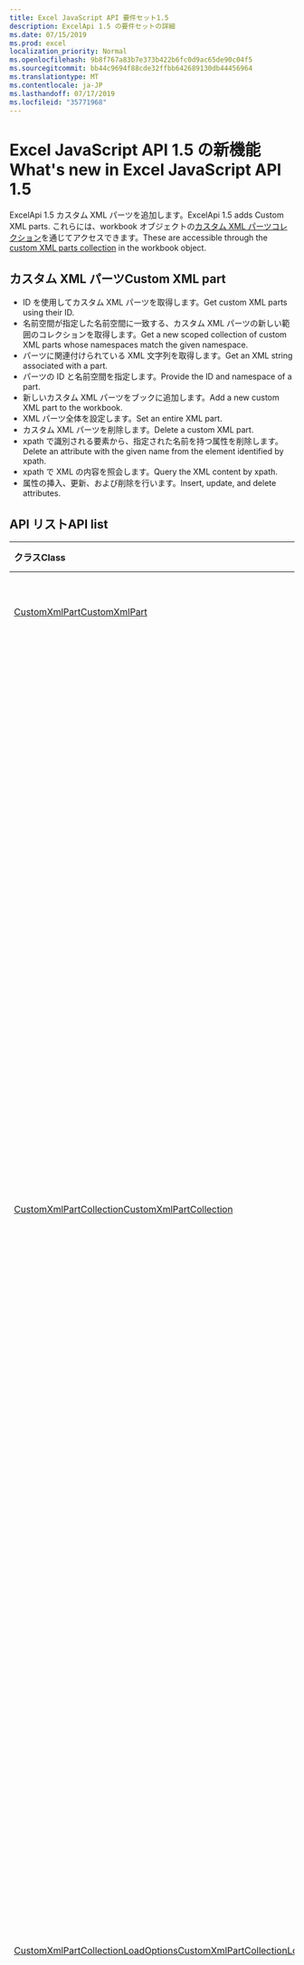 ```yaml
---
title: Excel JavaScript API 要件セット1.5
description: ExcelApi 1.5 の要件セットの詳細
ms.date: 07/15/2019
ms.prod: excel
localization_priority: Normal
ms.openlocfilehash: 9b8f767a83b7e373b422b6fc0d9ac65de90c04f5
ms.sourcegitcommit: bb44c9694f88cde32ffbb642689130db44456964
ms.translationtype: MT
ms.contentlocale: ja-JP
ms.lasthandoff: 07/17/2019
ms.locfileid: "35771968"
---
```

#  <a name="whats-new-in-excel-javascript-api-15"></a><span data-ttu-id="c3776-103">Excel JavaScript API 1.5 の新機能</span><span class="sxs-lookup"><span data-stu-id="c3776-103">What's new in Excel JavaScript API 1.5</span></span>

<span data-ttu-id="c3776-104">ExcelApi 1.5 カスタム XML パーツを追加します。</span><span class="sxs-lookup"><span data-stu-id="c3776-104">ExcelApi 1.5 adds Custom XML parts.</span></span> <span data-ttu-id="c3776-105">これらには、workbook オブジェクトの[カスタム XML パーツコレクション](/javascript/api/excel/excel.workbook#customxmlparts)を通じてアクセスできます。</span><span class="sxs-lookup"><span data-stu-id="c3776-105">These are accessible through the [custom XML parts collection](/javascript/api/excel/excel.workbook#customxmlparts) in the workbook object.</span></span>

## <a name="custom-xml-part"></a><span data-ttu-id="c3776-106">カスタム XML パーツ</span><span class="sxs-lookup"><span data-stu-id="c3776-106">Custom XML part</span></span>

* <span data-ttu-id="c3776-107">ID を使用してカスタム XML パーツを取得します。</span><span class="sxs-lookup"><span data-stu-id="c3776-107">Get custom XML parts using their ID.</span></span>
* <span data-ttu-id="c3776-108">名前空間が指定した名前空間に一致する、カスタム XML パーツの新しい範囲のコレクションを取得します。</span><span class="sxs-lookup"><span data-stu-id="c3776-108">Get a new scoped collection of custom XML parts whose namespaces match the given namespace.</span></span>
* <span data-ttu-id="c3776-109">パーツに関連付けられている XML 文字列を取得します。</span><span class="sxs-lookup"><span data-stu-id="c3776-109">Get an XML string associated with a part.</span></span>
* <span data-ttu-id="c3776-110">パーツの ID と名前空間を指定します。</span><span class="sxs-lookup"><span data-stu-id="c3776-110">Provide the ID and namespace of a part.</span></span>
* <span data-ttu-id="c3776-111">新しいカスタム XML パーツをブックに追加します。</span><span class="sxs-lookup"><span data-stu-id="c3776-111">Add a new custom XML part to the workbook.</span></span>
* <span data-ttu-id="c3776-112">XML パーツ全体を設定します。</span><span class="sxs-lookup"><span data-stu-id="c3776-112">Set an entire XML part.</span></span>
* <span data-ttu-id="c3776-113">カスタム XML パーツを削除します。</span><span class="sxs-lookup"><span data-stu-id="c3776-113">Delete a custom XML part.</span></span>
* <span data-ttu-id="c3776-114">xpath で識別される要素から、指定された名前を持つ属性を削除します。</span><span class="sxs-lookup"><span data-stu-id="c3776-114">Delete an attribute with the given name from the element identified by xpath.</span></span>
* <span data-ttu-id="c3776-115">xpath で XML の内容を照会します。</span><span class="sxs-lookup"><span data-stu-id="c3776-115">Query the XML content by xpath.</span></span>
* <span data-ttu-id="c3776-116">属性の挿入、更新、および削除を行います。</span><span class="sxs-lookup"><span data-stu-id="c3776-116">Insert, update, and delete attributes.</span></span>

## <a name="api-list"></a><span data-ttu-id="c3776-117">API リスト</span><span class="sxs-lookup"><span data-stu-id="c3776-117">API list</span></span>

| <span data-ttu-id="c3776-118">クラス</span><span class="sxs-lookup"><span data-stu-id="c3776-118">Class</span></span> | <span data-ttu-id="c3776-119">フィールド</span><span class="sxs-lookup"><span data-stu-id="c3776-119">Fields</span></span> | <span data-ttu-id="c3776-120">説明</span><span class="sxs-lookup"><span data-stu-id="c3776-120">Description</span></span> |
|:---|:---|:---|
|[<span data-ttu-id="c3776-121">CustomXmlPart</span><span class="sxs-lookup"><span data-stu-id="c3776-121">CustomXmlPart</span></span>](/javascript/api/excel/excel.customxmlpart)|[<span data-ttu-id="c3776-122">delete()</span><span class="sxs-lookup"><span data-stu-id="c3776-122">delete()</span></span>](/javascript/api/excel/excel.customxmlpart#delete--)|<span data-ttu-id="c3776-123">カスタム XML パーツを削除します。</span><span class="sxs-lookup"><span data-stu-id="c3776-123">Deletes the custom XML part.</span></span>|
||[<span data-ttu-id="c3776-124">getXml ()</span><span class="sxs-lookup"><span data-stu-id="c3776-124">getXml()</span></span>](/javascript/api/excel/excel.customxmlpart#getxml--)|<span data-ttu-id="c3776-125">カスタム XML パーツのすべての XML コンテンツを取得します。</span><span class="sxs-lookup"><span data-stu-id="c3776-125">Gets the custom XML part's full XML content.</span></span>|
||[<span data-ttu-id="c3776-126">id</span><span class="sxs-lookup"><span data-stu-id="c3776-126">id</span></span>](/javascript/api/excel/excel.customxmlpart#id)|<span data-ttu-id="c3776-127">カスタム XML パーツの ID。</span><span class="sxs-lookup"><span data-stu-id="c3776-127">The custom XML part's ID.</span></span> <span data-ttu-id="c3776-128">読み取り専用です。</span><span class="sxs-lookup"><span data-stu-id="c3776-128">Read-only.</span></span>|
||[<span data-ttu-id="c3776-129">namespaceUri</span><span class="sxs-lookup"><span data-stu-id="c3776-129">namespaceUri</span></span>](/javascript/api/excel/excel.customxmlpart#namespaceuri)|<span data-ttu-id="c3776-130">カスタム XML パーツの名前空間 URI。</span><span class="sxs-lookup"><span data-stu-id="c3776-130">The custom XML part's namespace URI.</span></span> <span data-ttu-id="c3776-131">読み取り専用です。</span><span class="sxs-lookup"><span data-stu-id="c3776-131">Read-only.</span></span>|
||[<span data-ttu-id="c3776-132">setXml (xml: string)</span><span class="sxs-lookup"><span data-stu-id="c3776-132">setXml(xml: string)</span></span>](/javascript/api/excel/excel.customxmlpart#setxml-xml-)|<span data-ttu-id="c3776-133">カスタム XML パーツのすべての XML コンテンツを設定します。</span><span class="sxs-lookup"><span data-stu-id="c3776-133">Sets the custom XML part's full XML content.</span></span>|
|[<span data-ttu-id="c3776-134">CustomXmlPartCollection</span><span class="sxs-lookup"><span data-stu-id="c3776-134">CustomXmlPartCollection</span></span>](/javascript/api/excel/excel.customxmlpartcollection)|[<span data-ttu-id="c3776-135">add (xml: string)</span><span class="sxs-lookup"><span data-stu-id="c3776-135">add(xml: string)</span></span>](/javascript/api/excel/excel.customxmlpartcollection#add-xml-)|<span data-ttu-id="c3776-136">ブックに新しいカスタム XML パーツを追加します。</span><span class="sxs-lookup"><span data-stu-id="c3776-136">Adds a new custom XML part to the workbook.</span></span>|
||[<span data-ttu-id="c3776-137">getByNamespace (namespaceUri: string)</span><span class="sxs-lookup"><span data-stu-id="c3776-137">getByNamespace(namespaceUri: string)</span></span>](/javascript/api/excel/excel.customxmlpartcollection#getbynamespace-namespaceuri-)|<span data-ttu-id="c3776-138">名前空間が指定した名前空間に一致する、カスタム XML パーツの新しい範囲のコレクションを取得します。</span><span class="sxs-lookup"><span data-stu-id="c3776-138">Gets a new scoped collection of custom XML parts whose namespaces match the given namespace.</span></span>|
||[<span data-ttu-id="c3776-139">getCount()</span><span class="sxs-lookup"><span data-stu-id="c3776-139">getCount()</span></span>](/javascript/api/excel/excel.customxmlpartcollection#getcount--)|<span data-ttu-id="c3776-140">コレクションに含まれる CustomXml パーツの数を取得します。</span><span class="sxs-lookup"><span data-stu-id="c3776-140">Gets the number of CustomXml parts in the collection.</span></span>|
||[<span data-ttu-id="c3776-141">getItem(id: string)</span><span class="sxs-lookup"><span data-stu-id="c3776-141">getItem(id: string)</span></span>](/javascript/api/excel/excel.customxmlpartcollection#getitem-id-)|<span data-ttu-id="c3776-142">ID に基づいて、カスタム XML パーツを取得します。</span><span class="sxs-lookup"><span data-stu-id="c3776-142">Gets a custom XML part based on its ID.</span></span>|
||[<span data-ttu-id="c3776-143">getItemOrNullObject(id: string)</span><span class="sxs-lookup"><span data-stu-id="c3776-143">getItemOrNullObject(id: string)</span></span>](/javascript/api/excel/excel.customxmlpartcollection#getitemornullobject-id-)|<span data-ttu-id="c3776-144">ID に基づいて、カスタム XML パーツを取得します。</span><span class="sxs-lookup"><span data-stu-id="c3776-144">Gets a custom XML part based on its ID.</span></span>|
||[<span data-ttu-id="c3776-145">items</span><span class="sxs-lookup"><span data-stu-id="c3776-145">items</span></span>](/javascript/api/excel/excel.customxmlpartcollection#items)|<span data-ttu-id="c3776-146">このコレクション内に読み込まれた子アイテムを取得します。</span><span class="sxs-lookup"><span data-stu-id="c3776-146">Gets the loaded child items in this collection.</span></span>|
|[<span data-ttu-id="c3776-147">CustomXmlPartCollectionLoadOptions</span><span class="sxs-lookup"><span data-stu-id="c3776-147">CustomXmlPartCollectionLoadOptions</span></span>](/javascript/api/excel/excel.customxmlpartcollectionloadoptions)|[<span data-ttu-id="c3776-148">$all</span><span class="sxs-lookup"><span data-stu-id="c3776-148">$all</span></span>](/javascript/api/excel/excel.customxmlpartcollectionloadoptions#$all)||
||[<span data-ttu-id="c3776-149">id</span><span class="sxs-lookup"><span data-stu-id="c3776-149">id</span></span>](/javascript/api/excel/excel.customxmlpartcollectionloadoptions#id)|<span data-ttu-id="c3776-150">コレクション内の各アイテムについて: カスタム XML パーツの ID。</span><span class="sxs-lookup"><span data-stu-id="c3776-150">For EACH ITEM in the collection: The custom XML part's ID.</span></span> <span data-ttu-id="c3776-151">読み取り専用です。</span><span class="sxs-lookup"><span data-stu-id="c3776-151">Read-only.</span></span>|
||[<span data-ttu-id="c3776-152">namespaceUri</span><span class="sxs-lookup"><span data-stu-id="c3776-152">namespaceUri</span></span>](/javascript/api/excel/excel.customxmlpartcollectionloadoptions#namespaceuri)|<span data-ttu-id="c3776-153">コレクション内の各アイテムについて: カスタム XML パーツの名前空間 URI。</span><span class="sxs-lookup"><span data-stu-id="c3776-153">For EACH ITEM in the collection: The custom XML part's namespace URI.</span></span> <span data-ttu-id="c3776-154">読み取り専用です。</span><span class="sxs-lookup"><span data-stu-id="c3776-154">Read-only.</span></span>|
|[<span data-ttu-id="c3776-155">CustomXmlPartData</span><span class="sxs-lookup"><span data-stu-id="c3776-155">CustomXmlPartData</span></span>](/javascript/api/excel/excel.customxmlpartdata)|[<span data-ttu-id="c3776-156">id</span><span class="sxs-lookup"><span data-stu-id="c3776-156">id</span></span>](/javascript/api/excel/excel.customxmlpartdata#id)|<span data-ttu-id="c3776-157">カスタム XML パーツの ID。</span><span class="sxs-lookup"><span data-stu-id="c3776-157">The custom XML part's ID.</span></span> <span data-ttu-id="c3776-158">読み取り専用です。</span><span class="sxs-lookup"><span data-stu-id="c3776-158">Read-only.</span></span>|
||[<span data-ttu-id="c3776-159">namespaceUri</span><span class="sxs-lookup"><span data-stu-id="c3776-159">namespaceUri</span></span>](/javascript/api/excel/excel.customxmlpartdata#namespaceuri)|<span data-ttu-id="c3776-160">カスタム XML パーツの名前空間 URI。</span><span class="sxs-lookup"><span data-stu-id="c3776-160">The custom XML part's namespace URI.</span></span> <span data-ttu-id="c3776-161">読み取り専用です。</span><span class="sxs-lookup"><span data-stu-id="c3776-161">Read-only.</span></span>|
|[<span data-ttu-id="c3776-162">CustomXmlPartLoadOptions</span><span class="sxs-lookup"><span data-stu-id="c3776-162">CustomXmlPartLoadOptions</span></span>](/javascript/api/excel/excel.customxmlpartloadoptions)|[<span data-ttu-id="c3776-163">$all</span><span class="sxs-lookup"><span data-stu-id="c3776-163">$all</span></span>](/javascript/api/excel/excel.customxmlpartloadoptions#$all)||
||[<span data-ttu-id="c3776-164">id</span><span class="sxs-lookup"><span data-stu-id="c3776-164">id</span></span>](/javascript/api/excel/excel.customxmlpartloadoptions#id)|<span data-ttu-id="c3776-165">カスタム XML パーツの ID。</span><span class="sxs-lookup"><span data-stu-id="c3776-165">The custom XML part's ID.</span></span> <span data-ttu-id="c3776-166">読み取り専用です。</span><span class="sxs-lookup"><span data-stu-id="c3776-166">Read-only.</span></span>|
||[<span data-ttu-id="c3776-167">namespaceUri</span><span class="sxs-lookup"><span data-stu-id="c3776-167">namespaceUri</span></span>](/javascript/api/excel/excel.customxmlpartloadoptions#namespaceuri)|<span data-ttu-id="c3776-168">カスタム XML パーツの名前空間 URI。</span><span class="sxs-lookup"><span data-stu-id="c3776-168">The custom XML part's namespace URI.</span></span> <span data-ttu-id="c3776-169">読み取り専用です。</span><span class="sxs-lookup"><span data-stu-id="c3776-169">Read-only.</span></span>|
|[<span data-ttu-id="c3776-170">CustomXmlPartScopedCollection</span><span class="sxs-lookup"><span data-stu-id="c3776-170">CustomXmlPartScopedCollection</span></span>](/javascript/api/excel/excel.customxmlpartscopedcollection)|[<span data-ttu-id="c3776-171">getCount()</span><span class="sxs-lookup"><span data-stu-id="c3776-171">getCount()</span></span>](/javascript/api/excel/excel.customxmlpartscopedcollection#getcount--)|<span data-ttu-id="c3776-172">コレクションに含まれる CustomXML パーツの数を取得します。</span><span class="sxs-lookup"><span data-stu-id="c3776-172">Gets the number of CustomXML parts in this collection.</span></span>|
||[<span data-ttu-id="c3776-173">getItem(id: string)</span><span class="sxs-lookup"><span data-stu-id="c3776-173">getItem(id: string)</span></span>](/javascript/api/excel/excel.customxmlpartscopedcollection#getitem-id-)|<span data-ttu-id="c3776-174">ID に基づいて、カスタム XML パーツを取得します。</span><span class="sxs-lookup"><span data-stu-id="c3776-174">Gets a custom XML part based on its ID.</span></span>|
||[<span data-ttu-id="c3776-175">getItemOrNullObject(id: string)</span><span class="sxs-lookup"><span data-stu-id="c3776-175">getItemOrNullObject(id: string)</span></span>](/javascript/api/excel/excel.customxmlpartscopedcollection#getitemornullobject-id-)|<span data-ttu-id="c3776-176">ID に基づいて、カスタム XML パーツを取得します。</span><span class="sxs-lookup"><span data-stu-id="c3776-176">Gets a custom XML part based on its ID.</span></span>|
||[<span data-ttu-id="c3776-177">getOnlyItem ()</span><span class="sxs-lookup"><span data-stu-id="c3776-177">getOnlyItem()</span></span>](/javascript/api/excel/excel.customxmlpartscopedcollection#getonlyitem--)|<span data-ttu-id="c3776-178">コレクションに含まれる項目が 1 つだけの場合、このメソッドはその項目を返します。</span><span class="sxs-lookup"><span data-stu-id="c3776-178">If the collection contains exactly one item, this method returns it.</span></span>|
||[<span data-ttu-id="c3776-179">getOnlyItemOrNullObject()</span><span class="sxs-lookup"><span data-stu-id="c3776-179">getOnlyItemOrNullObject()</span></span>](/javascript/api/excel/excel.customxmlpartscopedcollection#getonlyitemornullobject--)|<span data-ttu-id="c3776-180">コレクションに含まれる項目が 1 つだけの場合、このメソッドはその項目を返します。</span><span class="sxs-lookup"><span data-stu-id="c3776-180">If the collection contains exactly one item, this method returns it.</span></span>|
||[<span data-ttu-id="c3776-181">items</span><span class="sxs-lookup"><span data-stu-id="c3776-181">items</span></span>](/javascript/api/excel/excel.customxmlpartscopedcollection#items)|<span data-ttu-id="c3776-182">このコレクション内に読み込まれた子アイテムを取得します。</span><span class="sxs-lookup"><span data-stu-id="c3776-182">Gets the loaded child items in this collection.</span></span>|
|[<span data-ttu-id="c3776-183">CustomXmlPartScopedCollectionLoadOptions</span><span class="sxs-lookup"><span data-stu-id="c3776-183">CustomXmlPartScopedCollectionLoadOptions</span></span>](/javascript/api/excel/excel.customxmlpartscopedcollectionloadoptions)|[<span data-ttu-id="c3776-184">$all</span><span class="sxs-lookup"><span data-stu-id="c3776-184">$all</span></span>](/javascript/api/excel/excel.customxmlpartscopedcollectionloadoptions#$all)||
||[<span data-ttu-id="c3776-185">id</span><span class="sxs-lookup"><span data-stu-id="c3776-185">id</span></span>](/javascript/api/excel/excel.customxmlpartscopedcollectionloadoptions#id)|<span data-ttu-id="c3776-186">コレクション内の各アイテムについて: カスタム XML パーツの ID。</span><span class="sxs-lookup"><span data-stu-id="c3776-186">For EACH ITEM in the collection: The custom XML part's ID.</span></span> <span data-ttu-id="c3776-187">読み取り専用です。</span><span class="sxs-lookup"><span data-stu-id="c3776-187">Read-only.</span></span>|
||[<span data-ttu-id="c3776-188">namespaceUri</span><span class="sxs-lookup"><span data-stu-id="c3776-188">namespaceUri</span></span>](/javascript/api/excel/excel.customxmlpartscopedcollectionloadoptions#namespaceuri)|<span data-ttu-id="c3776-189">コレクション内の各アイテムについて: カスタム XML パーツの名前空間 URI。</span><span class="sxs-lookup"><span data-stu-id="c3776-189">For EACH ITEM in the collection: The custom XML part's namespace URI.</span></span> <span data-ttu-id="c3776-190">読み取り専用です。</span><span class="sxs-lookup"><span data-stu-id="c3776-190">Read-only.</span></span>|
|[<span data-ttu-id="c3776-191">PivotTable</span><span class="sxs-lookup"><span data-stu-id="c3776-191">PivotTable</span></span>](/javascript/api/excel/excel.pivottable)|[<span data-ttu-id="c3776-192">id</span><span class="sxs-lookup"><span data-stu-id="c3776-192">id</span></span>](/javascript/api/excel/excel.pivottable#id)|<span data-ttu-id="c3776-193">ピボットテーブルの ID。</span><span class="sxs-lookup"><span data-stu-id="c3776-193">Id of the PivotTable.</span></span> <span data-ttu-id="c3776-194">読み取り専用です。</span><span class="sxs-lookup"><span data-stu-id="c3776-194">Read-only.</span></span>|
|[<span data-ttu-id="c3776-195">PivotTableCollectionLoadOptions</span><span class="sxs-lookup"><span data-stu-id="c3776-195">PivotTableCollectionLoadOptions</span></span>](/javascript/api/excel/excel.pivottablecollectionloadoptions)|[<span data-ttu-id="c3776-196">id</span><span class="sxs-lookup"><span data-stu-id="c3776-196">id</span></span>](/javascript/api/excel/excel.pivottablecollectionloadoptions#id)|<span data-ttu-id="c3776-197">コレクション内の各アイテムの場合: ピボットテーブルの Id。</span><span class="sxs-lookup"><span data-stu-id="c3776-197">For EACH ITEM in the collection: Id of the PivotTable.</span></span> <span data-ttu-id="c3776-198">読み取り専用です。</span><span class="sxs-lookup"><span data-stu-id="c3776-198">Read-only.</span></span>|
|[<span data-ttu-id="c3776-199">PivotTableData</span><span class="sxs-lookup"><span data-stu-id="c3776-199">PivotTableData</span></span>](/javascript/api/excel/excel.pivottabledata)|[<span data-ttu-id="c3776-200">id</span><span class="sxs-lookup"><span data-stu-id="c3776-200">id</span></span>](/javascript/api/excel/excel.pivottabledata#id)|<span data-ttu-id="c3776-201">ピボットテーブルの ID。</span><span class="sxs-lookup"><span data-stu-id="c3776-201">Id of the PivotTable.</span></span> <span data-ttu-id="c3776-202">読み取り専用です。</span><span class="sxs-lookup"><span data-stu-id="c3776-202">Read-only.</span></span>|
|[<span data-ttu-id="c3776-203">ピボットのオプション</span><span class="sxs-lookup"><span data-stu-id="c3776-203">PivotTableLoadOptions</span></span>](/javascript/api/excel/excel.pivottableloadoptions)|[<span data-ttu-id="c3776-204">id</span><span class="sxs-lookup"><span data-stu-id="c3776-204">id</span></span>](/javascript/api/excel/excel.pivottableloadoptions#id)|<span data-ttu-id="c3776-205">ピボットテーブルの ID。</span><span class="sxs-lookup"><span data-stu-id="c3776-205">Id of the PivotTable.</span></span> <span data-ttu-id="c3776-206">読み取り専用です。</span><span class="sxs-lookup"><span data-stu-id="c3776-206">Read-only.</span></span>|
|[<span data-ttu-id="c3776-207">ランタイム</span><span class="sxs-lookup"><span data-stu-id="c3776-207">Runtime</span></span>](/javascript/api/excel/excel.runtime)|[<span data-ttu-id="c3776-208">set (プロパティ: Excel. ランタイム)</span><span class="sxs-lookup"><span data-stu-id="c3776-208">set(properties: Excel.Runtime)</span></span>](/javascript/api/excel/excel.runtime#set-properties-)|<span data-ttu-id="c3776-209">既存の読み込まれたオブジェクトに基づいて、オブジェクトに複数のプロパティを設定します。</span><span class="sxs-lookup"><span data-stu-id="c3776-209">Sets multiple properties on the object at the same time, based on an existing loaded object.</span></span>|
||[<span data-ttu-id="c3776-210">set (properties: RuntimeUpdateData, options?: Officeextension.error)</span><span class="sxs-lookup"><span data-stu-id="c3776-210">set(properties: Interfaces.RuntimeUpdateData, options?: OfficeExtension.UpdateOptions)</span></span>](/javascript/api/excel/excel.runtime#set-properties--options-)|<span data-ttu-id="c3776-211">一度に1つのオブジェクトの複数のプロパティを設定します。</span><span class="sxs-lookup"><span data-stu-id="c3776-211">Sets multiple properties of an object at the same time.</span></span> <span data-ttu-id="c3776-212">適切なプロパティを持つプレーンオブジェクト、または同じ種類の別の API オブジェクトのいずれかを渡すことができます。</span><span class="sxs-lookup"><span data-stu-id="c3776-212">You can pass either a plain object with the appropriate properties, or another API object of the same type.</span></span>|
|[<span data-ttu-id="c3776-213">RuntimeLoadOptions</span><span class="sxs-lookup"><span data-stu-id="c3776-213">RuntimeLoadOptions</span></span>](/javascript/api/excel/excel.runtimeloadoptions)|[<span data-ttu-id="c3776-214">$all</span><span class="sxs-lookup"><span data-stu-id="c3776-214">$all</span></span>](/javascript/api/excel/excel.runtimeloadoptions#$all)||
|[<span data-ttu-id="c3776-215">Workbook</span><span class="sxs-lookup"><span data-stu-id="c3776-215">Workbook</span></span>](/javascript/api/excel/excel.workbook)|[<span data-ttu-id="c3776-216">customXmlParts</span><span class="sxs-lookup"><span data-stu-id="c3776-216">customXmlParts</span></span>](/javascript/api/excel/excel.workbook#customxmlparts)|<span data-ttu-id="c3776-217">このブックに格納されているカスタム XML パーツのコレクションを表します。</span><span class="sxs-lookup"><span data-stu-id="c3776-217">Represents the collection of custom XML parts contained by this workbook.</span></span> <span data-ttu-id="c3776-218">読み取り専用です。</span><span class="sxs-lookup"><span data-stu-id="c3776-218">Read-only.</span></span>|
|[<span data-ttu-id="c3776-219">WorkbookData</span><span class="sxs-lookup"><span data-stu-id="c3776-219">WorkbookData</span></span>](/javascript/api/excel/excel.workbookdata)|[<span data-ttu-id="c3776-220">customXmlParts</span><span class="sxs-lookup"><span data-stu-id="c3776-220">customXmlParts</span></span>](/javascript/api/excel/excel.workbookdata#customxmlparts)|<span data-ttu-id="c3776-221">このブックに格納されているカスタム XML パーツのコレクションを表します。</span><span class="sxs-lookup"><span data-stu-id="c3776-221">Represents the collection of custom XML parts contained by this workbook.</span></span> <span data-ttu-id="c3776-222">読み取り専用です。</span><span class="sxs-lookup"><span data-stu-id="c3776-222">Read-only.</span></span>|
|[<span data-ttu-id="c3776-223">Worksheet</span><span class="sxs-lookup"><span data-stu-id="c3776-223">Worksheet</span></span>](/javascript/api/excel/excel.worksheet)|[<span data-ttu-id="c3776-224">getNext (visibleOnly?: boolean)</span><span class="sxs-lookup"><span data-stu-id="c3776-224">getNext(visibleOnly?: boolean)</span></span>](/javascript/api/excel/excel.worksheet#getnext-visibleonly-)|<span data-ttu-id="c3776-225">これに続くワークシートを取得します。</span><span class="sxs-lookup"><span data-stu-id="c3776-225">Gets the worksheet that follows this one.</span></span> <span data-ttu-id="c3776-226">このメソッドに続くワークシートがない場合、このメソッドはエラーをスローします。</span><span class="sxs-lookup"><span data-stu-id="c3776-226">If there are no worksheets following this one, this method will throw an error.</span></span>|
||[<span data-ttu-id="c3776-227">getNextOrNullObject (visibleOnly?: boolean)</span><span class="sxs-lookup"><span data-stu-id="c3776-227">getNextOrNullObject(visibleOnly?: boolean)</span></span>](/javascript/api/excel/excel.worksheet#getnextornullobject-visibleonly-)|<span data-ttu-id="c3776-228">これに続くワークシートを取得します。</span><span class="sxs-lookup"><span data-stu-id="c3776-228">Gets the worksheet that follows this one.</span></span> <span data-ttu-id="c3776-229">このメソッドに続くワークシートがない場合、このメソッドは null オブジェクトを返します。</span><span class="sxs-lookup"><span data-stu-id="c3776-229">If there are no worksheets following this one, this method will return a null object.</span></span>|
||[<span data-ttu-id="c3776-230">getPrevious (visibleOnly?: boolean)</span><span class="sxs-lookup"><span data-stu-id="c3776-230">getPrevious(visibleOnly?: boolean)</span></span>](/javascript/api/excel/excel.worksheet#getprevious-visibleonly-)|<span data-ttu-id="c3776-231">これより前のワークシートを取得します。</span><span class="sxs-lookup"><span data-stu-id="c3776-231">Gets the worksheet that precedes this one.</span></span> <span data-ttu-id="c3776-232">前のワークシートがない場合、このメソッドはエラーをスローします。</span><span class="sxs-lookup"><span data-stu-id="c3776-232">If there are no previous worksheets, this method will throw an error.</span></span>|
||[<span data-ttu-id="c3776-233">getPreviousOrNullObject (visibleOnly?: boolean)</span><span class="sxs-lookup"><span data-stu-id="c3776-233">getPreviousOrNullObject(visibleOnly?: boolean)</span></span>](/javascript/api/excel/excel.worksheet#getpreviousornullobject-visibleonly-)|<span data-ttu-id="c3776-234">これより前のワークシートを取得します。</span><span class="sxs-lookup"><span data-stu-id="c3776-234">Gets the worksheet that precedes this one.</span></span> <span data-ttu-id="c3776-235">前のワークシートがない場合、このメソッドは null の objet を返します。</span><span class="sxs-lookup"><span data-stu-id="c3776-235">If there are no previous worksheets, this method will return a null objet.</span></span>|
|[<span data-ttu-id="c3776-236">WorksheetCollection</span><span class="sxs-lookup"><span data-stu-id="c3776-236">WorksheetCollection</span></span>](/javascript/api/excel/excel.worksheetcollection)|[<span data-ttu-id="c3776-237">getFirst (visibleOnly?: boolean)</span><span class="sxs-lookup"><span data-stu-id="c3776-237">getFirst(visibleOnly?: boolean)</span></span>](/javascript/api/excel/excel.worksheetcollection#getfirst-visibleonly-)|<span data-ttu-id="c3776-238">コレクション内の最初のワークシートを取得します。</span><span class="sxs-lookup"><span data-stu-id="c3776-238">Gets the first worksheet in the collection.</span></span>|
||[<span data-ttu-id="c3776-239">getLast (visibleOnly?: boolean)</span><span class="sxs-lookup"><span data-stu-id="c3776-239">getLast(visibleOnly?: boolean)</span></span>](/javascript/api/excel/excel.worksheetcollection#getlast-visibleonly-)|<span data-ttu-id="c3776-240">コレクション内の最後のワークシートを取得します。</span><span class="sxs-lookup"><span data-stu-id="c3776-240">Gets the last worksheet in the collection.</span></span>|

## <a name="see-also"></a><span data-ttu-id="c3776-241">関連項目</span><span class="sxs-lookup"><span data-stu-id="c3776-241">See also</span></span>

- [<span data-ttu-id="c3776-242">Excel JavaScript API リファレンスドキュメント</span><span class="sxs-lookup"><span data-stu-id="c3776-242">Excel JavaScript API Reference Documentation</span></span>](/javascript/api/excel)
- [<span data-ttu-id="c3776-243">Excel JavaScript API の要件セット</span><span class="sxs-lookup"><span data-stu-id="c3776-243">Excel JavaScript API requirement sets</span></span>](./excel-api-requirement-sets.md)
